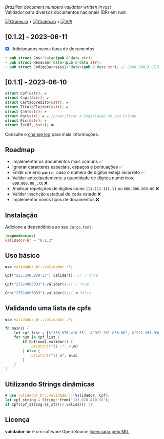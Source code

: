 _Brazilian document numbers validator written in rust_  
Validador para diversos documentos nacionais (BR) em rust.

[![Crates.io](https://img.shields.io/crates/v/validador-br)](https://crates.io/crates/validador-br) &bull; 
[![Crates.io](https://img.shields.io/crates/l/validador-br)](https://github.com/ricardodarocha/validador-br/blob/master/LICENSE) &bull; 
[![API](https://docs.rs/validador-br/badge.svg)](https://docs.rs/validador-br)
<!-- [![Build Status](https://travis-ci.com/ricardodarocha/validador-br.svg?branch=master)](https://travis-ci.com/ricardodarocha/validador-br) &bull; -->

## [0.1.2] - 2023-06-11

- [x] Adicionados novos tipos de documentos

```rust diff ignore
+ pub struct Cns<'data>(pub &'data str);
+ pub struct Renavam<'data>(pub &'data str);
+ pub struct CodigoBarrasGs1<'data>(pub &'data str); // EAN8 EAN13 GTIN08..18
```

## [0.1.1] - 2023-06-10

```rust ignore
struct Cpf(&str); ✔
struct Cnpj(&str); ✔
struct CartaoCredito(&str); ✔
struct TituloEleitor(&str); ✔
struct Cnh(&str); ✔
struct Rg(&str); ✔ ⚠ ///verificar a legislação em seu Estado
struct Pis(&str); ✔
struct Ie(Uf, &str); ❌
```

Consulte o [change log](https://github.com/ricardodarocha/validador-br/blob/master/changelog.md) para mais informações.

## Roadmap

- Implementar os documentos mais comuns ✅
- Ignorar caracteres especiais, espaços e pontuações ✅
- Emitir um erro `panic!` caso o número de dígitos esteja incorreto ✅
- Validar antecipadamente a quantidade de dígitos numéricos. `000.000.00_.XX` ❌
- Analisar repetições de dígitos como `111.111.111-11` ou `000.000.000-00` ❌
- Validar inscrição estadual de cada estado ❌
- Implementar novos tipos de documentos ❌

## Instalação

Adicione a dependência ao seu `Cargo.toml`:

```toml
[dependencies]
validador-br = "0.1.2"
```

## Uso básico

```rust
use validador_br::validador::*;

Cpf("255.248.930-33").validar(); // ✅ true 

Cpf("25524893033").validar();// ✅ true

Cnh("25524893033").validar();// ❌ false

```

## Validando uma lista de cpfs

```rust
use validador_br::validador::*;

fn main() {
    let cpf_list = [&"133.976.410-55", &"922.261.830-00", &"922.261.830-01", &"218.571.960-23"];
    for num in cpf_list {
        if Cpf(num).validar() {
            println!("{} ✅", num)
        } else {
            println!("{} ❌", num)
        }
    }
}
```

## Utilizando Strings dinâmicas

```rust
# use validador_br::validador::{Validador, Cpf};
let cpf_string = String::from("133.976.410-55");
if Cpf(cpf_string.as_str()).validar() {}
```

## Licença

**validador-br** é um software Open Source [licenciado pelo MIT](https://github.com/ricardodarocha/validador-br/blob/master/LICENSE)
